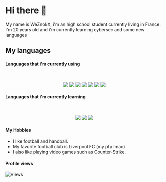 # Hi there 👋

My name is WeZnokX, i'm an high school student currently living in France. I'm 20 years old and i'm currently learning cybersec and some new languages

## My languages

#### Languages that i'm currently using
<br>
<p>
  <div align="center">
      <img src="https://img.shields.io/badge/javascript-%23323330.svg?style=for-the-badge&logo=javascript&logoColor=%23F7DF1E">
      <img src="https://img.shields.io/badge/node.js-6DA55F?style=for-the-badge&logo=node.js&logoColor=white">
      <img src="https://img.shields.io/badge/python-3670A0?style=for-the-badge&logo=python&logoColor=ffdd54">
      <img src="https://img.shields.io/badge/Java-ED8B00?style=for-the-badge&logo=openjdk&logoColor=white">
      <img src="https://img.shields.io/badge/HTML5-e34c26?style=for-the-badge&logo=html5&logoColor=white">
      <img src="https://img.shields.io/badge/CSS3-1572B6?style=for-the-badge&logo=css3&logoColor=white">
      <img src="https://img.shields.io/badge/php-%23777BB4.svg?style=for-the-badge&logo=php&logoColor=white">
  </div>
</p>

#### Languages that i'm currently learning
<br>
<p>
  <div align="center">
      <img src="https://img.shields.io/badge/c++-%2300599C.svg?style=for-the-badge&logo=c%2B%2B&logoColor=white">
      <img src="https://img.shields.io/badge/c%23-%23239120.svg?style=for-the-badge&logo=c-sharp&logoColor=white">
      <img src="https://img.shields.io/badge/typescript-%23007ACC.svg?style=for-the-badge&logo=typescript&logoColor=white">
  </div>
</p>

#### My Hobbies

- I like football and handball.
- My favorite football club is Liverpool FC (my pfp lmao) 
- I also like playing video games such as Counter-Strike.

#### Profile views
![Views](https://komarev.com/ghpvc/?username=WeZnokX)
